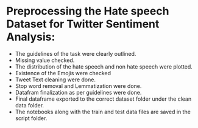 # Preprocessing the Hate speech Dataset for Twitter Sentiment Analysis:

- The guidelines of the task were clearly outlined.
- Missing value checked.
- The distribution of the hate speech and non hate speech were plotted.
- Existence of the Emojis were checked  
- Tweet Text cleaning were done.
- Stop word removal and Lemmatization were done.
- Datafram finalization as per guidelines were done.
-  Final dataframe exported to the correct dataset folder under the clean data folder.
- The notebooks along with the train and test data files are saved in the script folder.  